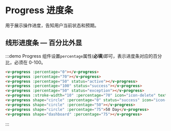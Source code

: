 # Progress 进度条

用于展示操作进度，告知用户当前状态和预期。

## 线形进度条 — 百分比外显

:::demo Progress 组件设置`percentage`属性(**必填**)即可，表示进度条对应的百分比，必须在 0-100。

```html
<v-progress :percentage="0"></v-progress>
<v-progress :percentage="70"></v-progress>
<v-progress :percentage="50" status="active"></v-progress>
<v-progress :percentage="100" status="success"></v-progress>
<v-progress :percentage="50" status="exception"></v-progress>
<v-progress :stroke-width="10" :percentage="70" icon="icon-delete" text-inside></v-progress>
<v-progress shape="circle" :percentage="0" status="success" icon="icon-delete"></v-progress>
<v-progress shape="circle" :percentage="50"></v-progress>
<v-progress shape="circle" :percentage="75">50 Day</v-progress>
<v-progress shape="dashboard" :percentage="75"></v-progress>
```
:::

<script>
  import Progress from '@/components/Progress';

  export default {
    components: {
      VProgress: Progress,
    },
  };
</script>